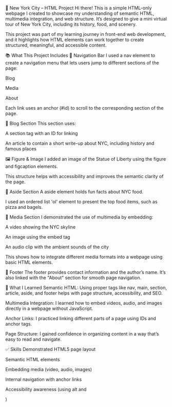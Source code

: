 🗽 New York City – HTML Project
Hi there! This is a simple HTML-only webpage I created to showcase my understanding of semantic HTML, multimedia integration, and web structure. It’s designed to give a mini virtual tour of New York City, including its history, food, and scenery.

This project was part of my learning journey in front-end web development, and it highlights how HTML elements can work together to create structured, meaningful, and accessible content.

📚 What This Project Includes
🔗 Navigation Bar
I used a nav element to create a navigation menu that lets users jump to different sections of the page:

Blog

Media

About

Each link uses an anchor (#id) to scroll to the corresponding section of the page.

📰 Blog Section
This section uses:

A section tag with an ID for linking

An article to contain a short write-up about NYC, including history and famous places

🖼️ Figure & Image
I added an image of the Statue of Liberty using the figure and figcaption elements.

This structure helps with accessibility and improves the semantic clarity of the page.

🍕 Aside Section
A aside element holds fun facts about NYC food.

I used an ordered list 'ol' element to present the top food items, such as pizza and bagels.

🎥 Media Section
I demonstrated the use of multimedia by embedding:

A video showing the NYC skyline

An image using the embed tag

An audio clip with the ambient sounds of the city

This shows how to integrate different media formats into a webpage using basic HTML elements.

📩 Footer
The footer provides contact information and the author’s name.
It’s also linked with the "About" section for smooth page navigation.

🧠 What I Learned
Semantic HTML: Using proper tags like nav, main, section, article, aside, and footer helps with page structure, accessibility, and SEO.

Multimedia Integration: I learned how to embed videos, audio, and images directly in a webpage without JavaScript.

Anchor Links: I practiced linking different parts of a page using IDs and anchor tags.

Page Structure: I gained confidence in organizing content in a way that’s easy to read and navigate.

✅ Skills Demonstrated
HTML5 page layout

Semantic HTML elements

Embedding media (video, audio, images)

Internal navigation with anchor links

Accessibility awareness (using alt and <figcaption>)
